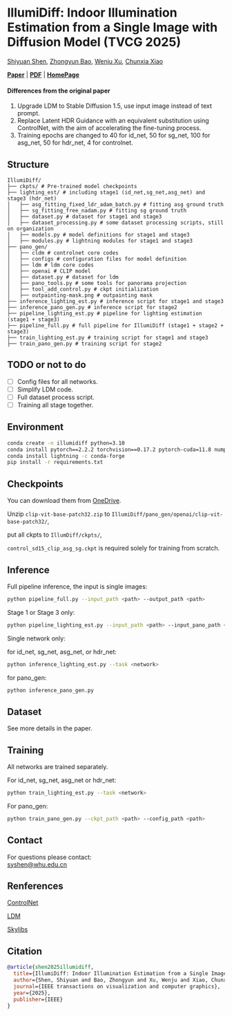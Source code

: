 # IllumiDiff: Indoor Illumination Estimation from a Single Image with Diffusion Model (TVCG 2025)

[Shiyuan Shen](https://nauyihsnehs.github.io/), [Zhongyun Bao](https://www.ahpu.edu.cn/jsjyxxgc/2024/0829/c5472a228006/page.htm), [Wenju Xu](https://xuwenju123.github.io/), [Chunxia Xiao](https://graphvision.whu.edu.cn/)

**[Paper](https://ieeexplore.ieee.org/document/10945728)** |
**[PDF](https://graphvision.whu.edu.cn/paper/2025/ShenShiYuan_TVCG_2025.pdf)** |
**[HomePage](https://graphvision.whu.edu.cn/)**

#### Differences from the original paper

1. Upgrade LDM to Stable Diffusion 1.5, use input image instead of text prompt.
2. Replace Latent HDR Guidance with an equivalent substitution using ControlNet, with the aim of accelerating the fine-tuning process.
3. Training epochs are changed to 40 for id_net, 50 for sg_net, 100 for asg_net, 50 for hdr_net, 4 for controlnet.

## Structure

```
IllumiDiff/
├── ckpts/ # Pre-trained model checkpoints
├── lighting_est/ # including stage1 (id_net,sg_net,asg_net) and stage3 (hdr_net)
│   ├── asg_fitting_fixed_ldr_adam_batch.py # fitting asg ground truth
│   ├── sg_fitting_free_nadam.py # fitting sg ground truth
│   ├── dataset.py # dataset for stage1 and stage3
│   ├── dataset_processing.py # some dataset processing scripts, still on organization
│   ├── models.py # model definitions for stage1 and stage3
│   ├── modules.py # lightning modules for stage1 and stage3
├── pano_gen/
│   ├── cldm # controlnet core codes
│   ├── configs # configuration files for model definition
│   ├── ldm # ldm core codes
│   ├── openai # CLIP model
│   ├── dataset.py # dataset for ldm
│   ├── pano_tools.py # some tools for panorama projection
│   ├── tool_add_control.py # ckpt initialization
│   ├── outpainting-mask.png # outpainting mask
├── inference_lighting_est.py # inference script for stage1 and stage3
├── inference_pano_gen.py # inference script for stage2
├── pipeline_lighting_est.py # pipeline for lighting estimation (stage1 + stage3)
├── pipeline_full.py # full pipeline for IllumiDiff (stage1 + stage2 + stage3)
├── train_lighting_est.py # training script for stage1 and stage3
├── train_pano_gen.py # training script for stage2
```

## TODO or not to do

- [ ] Config files for all networks.
- [ ] Simplify LDM code.
- [ ] Full dataset process script.
- [ ] Training all stage together.

## Environment

```bash
conda create -n illumidiff python=3.10
conda install pytorch==2.2.2 torchvision==0.17.2 pytorch-cuda=11.8 numpy=1.26.4 -c pytorch -c nvidia
conda install lightning -c conda-forge
pip install -r requirements.txt
```

## Checkpoints

You can download them from [OneDrive](https://1drv.ms/f/s!AteITnyFLzOYj6x_vV0lu5uhoTVjJQ?e=YJViCX).

Unzip `clip-vit-base-patch32.zip` to `IllumiDiff/pano_gen/openai/clip-vit-base-patch32/`,

put all ckpts to `IllumDiff/ckpts/`,

`control_sd15_clip_asg_sg.ckpt` is required solely for training from scratch.

## Inference

Full pipeline inference, the input is single images:

```bash
python pipeline_full.py --input_path <path> --output_path <path>
```

Stage 1 or Stage 3 only:

```bash
python pipeline_lighting_est.py --input_path <path> --input_pano_path <path> --output_path <path>
```

Single network only:

for id_net, sg_net, asg_net, or hdr_net:

```bash
python inference_lighting_est.py --task <network>
```

for pano_gen:

```bash
python inference_pano_gen.py
```

## Dataset

See more details in the paper.

## Training

All networks are trained separately.

For id_net, sg_net, asg_net or hdr_net:

```bash
python train_lighting_est.py --task <network>
```

For pano_gen:

```bash
python train_pano_gen.py --ckpt_path <path> --config_path <path>
```

## Contact

For questions please contact:  
[syshen@whu.edu.cn](mailto:syshen@whu.edu.cn)

## Renferences

[ControlNet](https://github.com/lllyasviel/ControlNet)

[LDM](https://github.com/CompVis/latent-diffusion)

[Skylibs](https://github.com/soravux/skylibs)

## Citation

```bibtex
@article{shen2025illumidiff,
  title={IllumiDiff: Indoor Illumination Estimation from a Single Image with Diffusion Model},
  author={Shen, Shiyuan and Bao, Zhongyun and Xu, Wenju and Xiao, Chunxia},
  journal={IEEE transactions on visualization and computer graphics},
  year={2025},
  publisher={IEEE}
}
